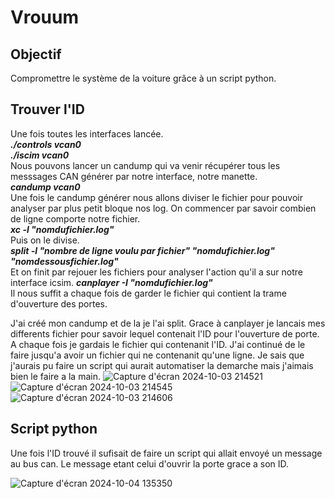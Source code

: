# Vrouum
## Objectif
Compromettre le système de la voiture grâce à un script python. 
## Trouver l'ID
Une fois toutes les interfaces lancée.  
_**./controls vcan0**_  
_**./iscim vcan0**_  
Nous pouvons lancer un candump qui va venir récupérer tous les messsages CAN générer par notre interface, notre manette.  
_**candump vcan0**_  
Une fois le candump générer nous allons diviser le fichier pour pouvoir analyser par plus petit bloque nos log. On commencer par savoir combien de ligne comporte notre fichier.  
_**xc -l "nomdufichier.log"**_  
Puis on le divise.  
_**split -l "nombre de ligne voulu par fichier" "nomdufichier.log" "nomdessousfichier.log"**_  
Et on finit par rejouer les fichiers pour analyser l'action qu'il a sur notre interface icsim.
_**canplayer -I "nomdufichier.log"**_    
Il nous suffit a chaque fois de garder le fichier qui contient la trame d'ouverture des portes.  

J'ai créé mon candump et de la je l'ai split.
Grace à canplayer je lancais mes differents fichier pour savoir lequel contenait l'ID pour l'ouverture de porte.
A chaque fois je gardais le fichier qui contenanit l'ID.
J'ai continué de le faire jusqu'a avoir un fichier qui ne contenanit qu'une ligne.
Je sais que j'aurais pu faire un script qui aurait automatiser la demarche mais j'aimais bien le faire a la main.
![Capture d'écran 2024-10-03 214521](https://github.com/user-attachments/assets/21bf2e36-53a2-4cd8-97df-066fbb35f328)
![Capture d'écran 2024-10-03 214545](https://github.com/user-attachments/assets/142321f4-7807-4dbc-bd44-a59a7f0b9ce4)
![Capture d'écran 2024-10-03 214606](https://github.com/user-attachments/assets/a640e6d6-3688-4dd0-9597-a16fafebf7b3)

## Script python
Une fois l'ID trouvé il sufisait de faire un script qui allait envoyé un message au bus can. Le message etant celui d'ouvrir la porte grace a son ID.

![Capture d'écran 2024-10-04 135350](https://github.com/user-attachments/assets/8f1d82d1-dfbc-45ec-b017-99f0c32b6f52)
